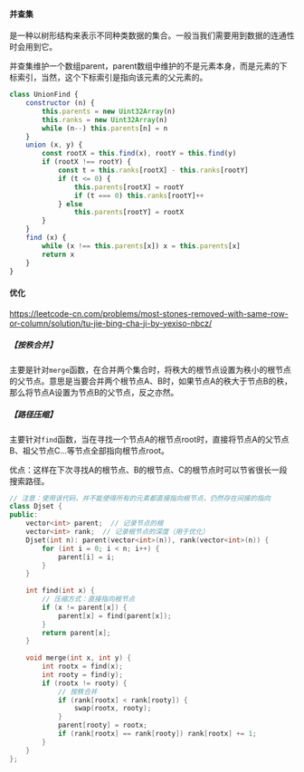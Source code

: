 #### 并查集

是一种以树形结构来表示不同种类数据的集合。一般当我们需要用到数据的连通性时会用到它。

并查集维护一个数组parent，parent数组中维护的不是元素本身，而是元素的下标索引，当然，这个下标索引是指向该元素的父元素的。

```js
class UnionFind {
    constructor (n) {
        this.parents = new Uint32Array(n)
        this.ranks = new Uint32Array(n)
        while (n--) this.parents[n] = n
    }
    union (x, y) {
        const rootX = this.find(x), rootY = this.find(y)
        if (rootX !== rootY) {
            const t = this.ranks[rootX] - this.ranks[rootY]
            if (t <= 0) {
                this.parents[rootX] = rootY
                if (t === 0) this.ranks[rootY]++
            } else 
                this.parents[rootY] = rootX
        }
    }
    find (x) {
        while (x !== this.parents[x]) x = this.parents[x]
        return x
    }
}
```

#### **优化**

https://leetcode-cn.com/problems/most-stones-removed-with-same-row-or-column/solution/tu-jie-bing-cha-ji-by-yexiso-nbcz/

##### 【按秩合并】

主要是针对`merge`函数，在合并两个集合时，将秩大的根节点设置为秩小的根节点的父节点。意思是当要合并两个根节点A、B时，如果节点A的秩大于节点B的秩，那么将节点A设置为节点B的父节点，反之亦然。



##### 【路径压缩】

主要针对`find`函数，当在寻找一个节点A的根节点root时，直接将节点A的父节点B、祖父节点C...等节点全部指向根节点root。

优点：这样在下次寻找A的根节点、B的根节点、C的根节点时可以节省很长一段搜索路径。



```c++
// 注意：使用该代码，并不能使得所有的元素都直接指向根节点，仍然存在间接的指向
class Djset {
public:
    vector<int> parent;  // 记录节点的根
    vector<int> rank;  // 记录根节点的深度（用于优化）
    Djset(int n): parent(vector<int>(n)), rank(vector<int>(n)) {
        for (int i = 0; i < n; i++) {
            parent[i] = i;
        }
    }
    
    int find(int x) {
        // 压缩方式：直接指向根节点
        if (x != parent[x]) {
            parent[x] = find(parent[x]);
        }
        return parent[x];
    }
    
    void merge(int x, int y) {
        int rootx = find(x);
        int rooty = find(y);
        if (rootx != rooty) {
            // 按秩合并
            if (rank[rootx] < rank[rooty]) {
                swap(rootx, rooty);
            }
            parent[rooty] = rootx;
            if (rank[rootx] == rank[rooty]) rank[rootx] += 1;
        }
    }
};
```

